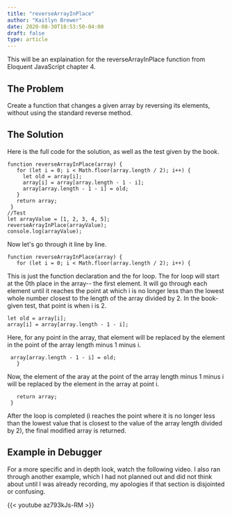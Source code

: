 ```yaml
---
title: "reverseArrayInPlace"
author: "Kaitlyn Brewer"
date: 2020-08-30T18:53:50-04:00
draft: false
type: article
---
```


This will be an explaination for the reverseArrayInPlace function from Eloquent JavaScript chapter 4. 

<!--more-->
## The Problem

Create a function that changes a given array by reversing its elements, without using the standard reverse method.

## The Solution
Here is the full code for the solution, as well as the test given by the book.

```{javascript}
function reverseArrayInPlace(array) {
   for (let i = 0; i < Math.floor(array.length / 2); i++) {
     let old = array[i];
     array[i] = array[array.length - 1 - i];
     array[array.length - 1 - i] = old;
   }
   return array;
 }
//Test
let arrayValue = [1, 2, 3, 4, 5];
reverseArrayInPlace(arrayValue);
console.log(arrayValue);
```
Now let's go through it line by line. 

```{javascript}
function reverseArrayInPlace(array) {
   for (let i = 0; i < Math.floor(array.length / 2); i++) {
```
This is just the function declaration and the for loop. The for loop will start at the 0th place in the array-- the first element. It will go through each element until it reaches the point at which i is no longer less than the lowest whole number closest to the length of the array divided by 2. In the book-given test, that point is when i is 2. 


```{javascript}
let old = array[i];
array[i] = array[array.length - 1 - i];
```
Here, for any point in the array, that element will be replaced by the element in the point of the array length minus 1 minus i. 

```{javascript}
 array[array.length - 1 - i] = old;
   }
```
Now, the element of the aray at the point of the array length minus 1 minus i will be replaced by the element in the array at point i.

```{javascript}
   return array;
 }
 ```
 After the loop is completed (i reaches the point where it is no longer less than the lowest value that is closest to the value of the array length divided by 2), the final modified array is returned. 

 ## Example in Debugger
 For a more specific and in depth look, watch the following video. I also ran through another example, which I had not planned out and did not think about until I was already recording, my apologies if that section is disjointed or confusing. 

 {{< youtube az793kJs-RM >}}